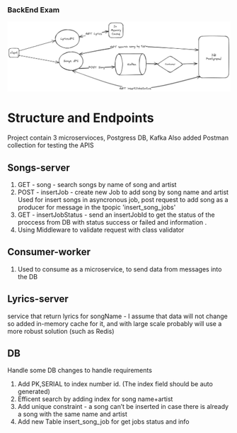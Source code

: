 ### BackEnd Exam

![screenshot](systemDesign.png)

# Structure and Endpoints

Project contain 3 microservioces, Postgress DB, Kafka
Also added Postman collection for testing the APIS

## Songs-server

1. GET - song - search songs by name of song and artist
2. POST - insertJob - create new Job to add song by song name and artist Used for insert songs in asyncronous job, post request to add song as a producer for message in the tpopic 'insert_song_jobs'
3. GET - insertJobStatus - send an insertJobId to get the status of the proccess from DB with status success or failed and information .
4. Using Middleware to validate request with class validator

## Consumer-worker

1.  Used to consume as a microservice, to send data from messages into the DB

## Lyrics-server

service that return lyrics for songName - I assume that data will not change so added in-memory cache for it, and with large scale probably will use a more robust solution (such as Redis)

## DB

Handle some DB changes to handle requirements

1. Add PK,SERIAL to index number id. (The index field should be auto generated)
2. Efficent search by adding index for song name+artist
3. Add unique constraint - a song can’t be inserted in case there is already a song with the same name and artist
4. Add new Table insert_song_job for get jobs status and info
